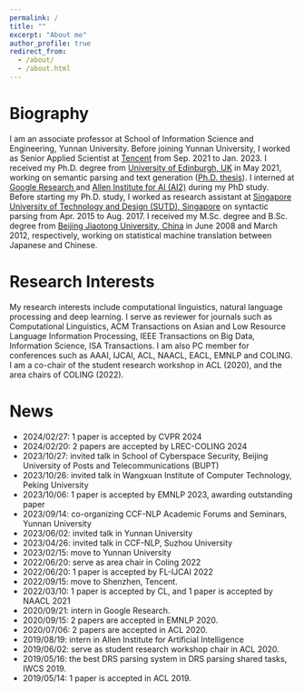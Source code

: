 ```yaml
---
permalink: /
title: ""
excerpt: "About me"
author_profile: true
redirect_from: 
  - /about/
  - /about.html
---
```


Biography
======
I am an associate professor at School of Information Science and Engineering, Yunnan University. Before joining Yunnan University, I worked as Senior Applied Scientist at <a href="https://www.tencent.com/en-us/">Tencent</a> from Sep. 2021 to Jan. 2023. I received my Ph.D. degree from <a href="https://www.ed.ac.uk/">University of Edinburgh, UK</a> in May 2021, working on semantic parsing and text generation (<a href="https://era.ed.ac.uk/handle/1842/37936">Ph.D. thesis</a>). I interned at <a href="https://research.google/"> Google Research </a> and <a href="https://allenai.org/"> Allen Institute for AI (AI2)</a> during my PhD study. Before starting my Ph.D. study, I worked as research assistant at <a href="https://www.sutd.edu.sg/">Singapore University of Technology and Design (SUTD), Singapore</a> on syntactic parsing from Apr. 2015 to Aug. 2017. I received my M.Sc. degree and B.Sc. degree from <a href="https://www.bjtu.edu.cn/">Beijing Jiaotong University, China</a> in June 2008 and March 2012, respectively, working on statistical machine translation between Japanese and Chinese.

Research Interests
======
My research interests include computational linguistics, natural language processing and deep learning. I serve as reviewer for journals such as Computational Linguistics, ACM Transactions on Asian and Low Resource Language Information Processing, IEEE Transactions on Big Data, Information Science, ISA Transactions. I am also PC member for conferences such as AAAI, IJCAI, ACL, NAACL, EACL, EMNLP and COLING. I am a co-chair of the student research workshop in ACL (2020), and the area chairs of COLING (2022).

News
======
* 2024/02/27: 1 paper is accepted by CVPR 2024
* 2024/02/20: 2 papers are accepted by LREC-COLING 2024
* 2023/10/27: invited talk in School of Cyberspace Security, Beijing University of Posts and Telecommunications (BUPT)
* 2023/10/26: invited talk in Wangxuan Institute of Computer Technology, Peking University
* 2023/10/06: 1 paper is accepted by EMNLP 2023, awarding outstanding paper
* 2023/09/14: co-organizing CCF-NLP Academic Forums and Seminars, Yunnan University
* 2023/06/02: invited talk in Yunnan University
* 2023/04/26: invited talk in CCF-NLP, Suzhou University
* 2023/02/15: move to Yunnan University
* 2022/06/20: serve as area chair in Coling 2022
* 2022/06/20: 1 paper is accepted by FL-IJCAI 2022
* 2022/09/15: move to Shenzhen, Tencent.
* 2022/03/10: 1 paper is accepted by CL, and 1 paper is accepted by NAACL 2021
* 2020/09/21: intern in Google Research.
* 2020/09/15: 2 papers are accepted in EMNLP 2020.
* 2020/07/06: 2 papers are accepted in ACL 2020.
* 2019/08/19: intern in Allen Institute for Artificial Intelligence
* 2019/06/02: serve as student research workshop chair in ACL 2020.
* 2019/05/16: the best DRS parsing system in DRS parsing shared tasks, IWCS 2019.
* 2019/05/14: 1 paper is accepted in ACL 2019.
